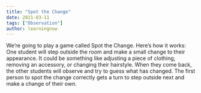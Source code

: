 ```yaml
---
title: "Spot the Change"
date: 2021-03-11
tags: ["Observation"]
author: learningnow
---
```


We’re going to play a game called Spot the Change. Here’s how it works: One student will step outside the room and make a small change to their appearance. It could be something like adjusting a piece of clothing, removing an accessory, or changing their hairstyle. When they come back, the other students will observe and try to guess what has changed. The first person to spot the change correctly gets a turn to step outside next and make a change of their own.
